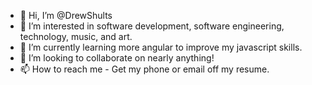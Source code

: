 - 👋 Hi, I’m @DrewShults
- 👀 I’m interested in software development, software engineering, technology, music, and art.  
- 🌱 I’m currently learning more angular to improve my javascript skills.
- 💞️ I’m looking to collaborate on nearly anything!
- 📫 How to reach me - Get my phone or email off my resume.

<!---
DrewShults/DrewShults is a ✨ special ✨ repository because its `README.md` (this file) appears on your GitHub profile.
You can click the Preview link to take a look at your changes.
--->
